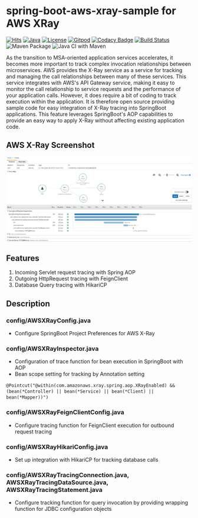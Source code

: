 # spring-boot-aws-xray-sample for AWS XRay
[![Hits](https://hits.seeyoufarm.com/api/count/incr/badge.svg?url=https%3A%2F%2Fgithub.com%2Fanthunt%2Fspring-boot-aws-xray-sample&count_bg=%2379C83D&title_bg=%23555555&icon=&icon_color=%23E7E7E7&title=hits&edge_flat=false)](https://hits.seeyoufarm.com)
[![Java](https://img.shields.io/badge/language-Java-red.svg)](#)
[![License](https://img.shields.io/badge/license-Apache%202-blue.svg)](LICENSE.txt)
[![Gitpod](https://img.shields.io/badge/build-Gitpod-green.svg)](https://gitpod.io/#https://github.com/anthunt/AWS2Terraform)
[![Codacy Badge](https://app.codacy.com/project/badge/Grade/6e06125002e149cd8bca7e7a24e76ee6)](https://www.codacy.com/gh/anthunt/spring-boot-aws-xray-sample/dashboard?utm_source=github.com&amp;utm_medium=referral&amp;utm_content=anthunt/spring-boot-aws-xray-sample&amp;utm_campaign=Badge_Grade)
[![Build Status](https://travis-ci.org/anthunt/spring-boot-xray-demo.svg?branch=master)](https://travis-ci.org/anthunt/spring-boot-xray-demo)
![Maven Package](https://github.com/anthunt/spring-boot-xray-demo/workflows/Maven%20Package/badge.svg?branch=master)
![Java CI with Maven](https://github.com/anthunt/spring-boot-xray-demo/workflows/Java%20CI%20with%20Maven/badge.svg)

As the transition to MSA-oriented application services accelerates, it becomes more important to track complex invocation relationships between microservices.
AWS provides the X-Ray service as a service for tracking and managing the call relationships between many of these services.
This service integrates with AWS's API Gateway service, making it easy to monitor the call relationship to service requests and the performance of your application calls.
However, it does require a bit of coding to track execution within the application.
It is therefore open source providing sample code for easy integration of X-Ray tracing into SpringBoot applications.
This feature leverages SpringBoot's AOP capabilities to provide an easy way to apply X-Ray without affecting existing application code.

## AWS X-Ray Screenshot
![Screenshot of the AWS X-Ray Trace console](https://github.com/anthunt/spring-boot-aws-xray-sample/raw/master/awsxray-snapshot.png?raw=true)

## Features

1. Incoming Servlet request tracing with Spring AOP
2. Outgoing HttpRequest tracing with FeignClient
3. Database Query tracing with HikariCP

## Description

### config/AWSXRayConfig.java
- Configure SpringBoot Project Preferences for AWS X-Ray

### config/AWSXRayInspector.java
- Configuration of trace function for bean execution in SpringBoot with AOP
- Bean scope setting for tracking by Annotation setting

```
@Pointcut("@within(com.amazonaws.xray.spring.aop.XRayEnabled) && (bean(*Controller) || bean(*Service) || bean(*Client) || bean(*Mapper))")  
```

### config/AWSXRayFeignClientConfig.java
- Configure tracing function for FeignClient execution for outbound request tracing

### config/AWSXRayHikariConfig.java
- Set up integration with HikariCP for tracking database calls

### config/AWSXRayTracingConnection.java, AWSXRayTracingDataSource.java, AWSXRayTracingStatement.java
- Configure tracking function for query invocation by providing wrapping function for JDBC configuration objects



